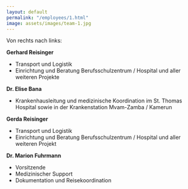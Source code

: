 ```yaml
---
layout: default
permalink: "/employees/1.html"
image: assets/images/team-1.jpg
---
```


Von rechts nach links: 

**Gerhard Reisinger**
- Transport und Logistik
- Einrichtung und Beratung Berufsschulzentrum / Hospital und aller weiteren Projekte

**Dr. Elise Bana**
- Krankenhausleitung und medizinische Koordination im St. Thomas Hospital sowie in der Krankenstation Mvam-Zamba / Kamerun

**Gerda Reisinger**
- Transport und Logistik
- Einrichtung und Beratung Berufsschulzentrum / Hospital und aller weiteren Projekt

**Dr. Marion Fuhrmann**
- Vorsitzende
- Medizinischer Support
- Dokumentation und Reisekoordination